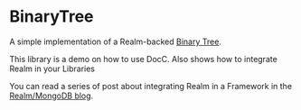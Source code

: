 # BinaryTree

A simple implementation of a Realm-backed [Binary Tree](https://en.wikipedia.org/wiki/Binary_tree).

This library is a demo on how to use DocC. Also shows how to integrate Realm in your Libraries

You can read a series of post about integrating Realm in a Framework in the [Realm/MongoDB blog](https://developer.mongodb.com/how-to/adding-realm-as-dependency-ios-framework/).

